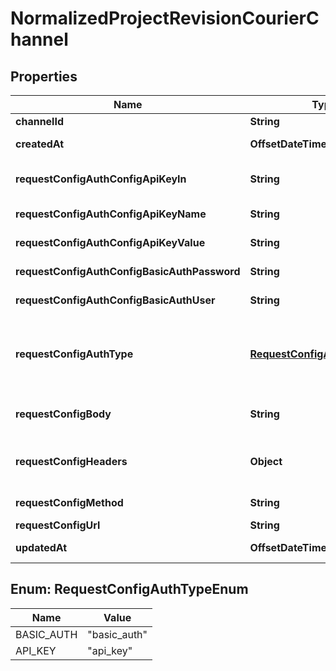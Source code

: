 

# NormalizedProjectRevisionCourierChannel


## Properties

| Name | Type | Description | Notes |
|------------ | ------------- | ------------- | -------------|
|**channelId** | **String** | The Channel&#39;s public ID |  |
|**createdAt** | **OffsetDateTime** | The creation date |  [optional] [readonly] |
|**requestConfigAuthConfigApiKeyIn** | **String** | API key location  Can either be \&quot;header\&quot; or \&quot;query\&quot; |  [optional] |
|**requestConfigAuthConfigApiKeyName** | **String** | API key name  Only used if the auth type is api_key |  [optional] |
|**requestConfigAuthConfigApiKeyValue** | **String** | API key value  Only used if the auth type is api_key |  [optional] |
|**requestConfigAuthConfigBasicAuthPassword** | **String** | Basic Auth Password  Only used if the auth type is basic_auth |  [optional] |
|**requestConfigAuthConfigBasicAuthUser** | **String** | Basic Auth Username  Only used if the auth type is basic_auth |  [optional] |
|**requestConfigAuthType** | [**RequestConfigAuthTypeEnum**](#RequestConfigAuthTypeEnum) | HTTP Auth Method to use for the HTTP call  Can either be basic_auth or api_key basic_auth CourierChannelAuthTypeBasicAuth api_key CourierChannelAuthTypeApiKey |  [optional] |
|**requestConfigBody** | **String** | URI pointing to the JsonNet template used for HTTP body payload generation. |  |
|**requestConfigHeaders** | **Object** | NullJSONRawMessage represents a json.RawMessage that works well with JSON, SQL, and Swagger and is NULLable- |  [optional] |
|**requestConfigMethod** | **String** | The HTTP method to use (GET, POST, etc) for the HTTP call |  |
|**requestConfigUrl** | **String** |  |  [optional] |
|**updatedAt** | **OffsetDateTime** | Last upate time |  [optional] [readonly] |



## Enum: RequestConfigAuthTypeEnum

| Name | Value |
|---- | -----|
| BASIC_AUTH | &quot;basic_auth&quot; |
| API_KEY | &quot;api_key&quot; |



